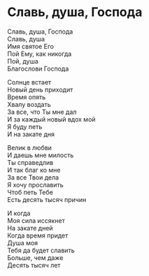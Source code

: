# Славь, душа, Господа
Славь, душа, Господа  
Славь, душа  
Имя святое Его  
Пой Ему, как никогда  
Пой, душа  
Благослови Господа  
  
Солнце встает  
Новый день приходит  
Время опять  
Хвалу воздать  
За все, что Ты мне дал  
И за каждый новый вдох мой  
Я буду петь  
И на закате дня  
  
Велик в любви  
И даешь мне милость  
Ты справедлив  
И так благ ко мне  
За все Твои дела  
Я хочу прославить  
Чтоб петь Тебе  
Есть десять тысяч причин  
  
И когда  
Моя сила иссякнет  
На закате дней  
Когда время придет  
Душа моя  
Тебя да будет славить  
Больше, чем даже  
Десять тысяч лет
